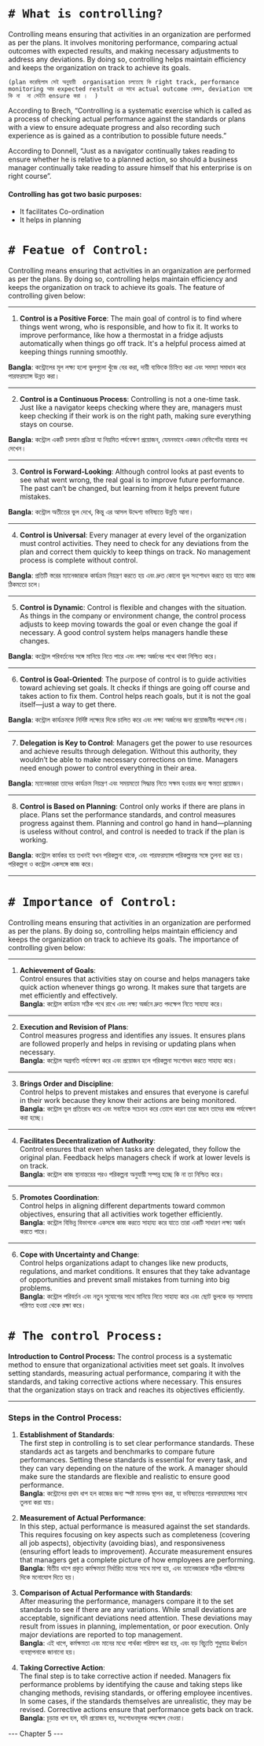 

# `# What is controlling? `

Controlling means ensuring that activities in an organization are performed as per the plans. It involves monitoring performance, comparing actual outcomes with expected results, and making necessary adjustments to address any deviations. By doing so, controlling helps maintain efficiency and keeps the organization on track to achieve its goals.


`(plan করেছিলাম সেই অনুযায়ী  organisation চলতেছে কি right track, performance monitoring আর expected restult এর সাথে actual outcome কেমন, deviation হচ্ছে কি না  না সেইটা ensure করা ।  )`



According to Brech, “Controlling is a systematic exercise which is called as 
a process of checking actual performance against the standards or plans with a 
view to ensure adequate progress and also recording such experience as is gained 
as a contribution to possible future needs.”


According to Donnell, “Just as a navigator continually takes reading to 
ensure whether he is relative to a planned action, so should a business manager 
continually take reading to assure himself that his enterprise is on right course”.


#### Controlling has got two basic purposes: 
- It facilitates Co-ordination 
- It helps in planning 




# `# Featue of Control: `

Controlling means ensuring that activities in an organization are performed as per the plans. By doing so, controlling helps maintain efficiency and keeps the organization on track to achieve its goals. The feature of controlling given below:

---

1. **Control is a Positive Force**: The main goal of control is to find where things went wrong, who is responsible, and how to fix it. It works to improve performance, like how a thermostat in a fridge adjusts automatically when things go off track. It's a helpful process aimed at keeping things running smoothly.

**Bangla**: কন্ট্রোলের মূল লক্ষ্য হলো ভুলগুলো খুঁজে বের করা, দায়ী ব্যক্তিকে চিহ্নিত করা এবং সমস্যা সমাধান করে পারফরম্যান্স উন্নত করা।

---

2. **Control is a Continuous Process**: Controlling is not a one-time task. Just like a navigator keeps checking where they are, managers must keep checking if their work is on the right path, making sure everything stays on course.

 **Bangla**: কন্ট্রোল একটি চলমান প্রক্রিয়া যা নিয়মিত পর্যবেক্ষণ প্রয়োজন, যেমনভাবে একজন নেভিগেটর বারবার পথ দেখেন।

 ---

3. **Control is Forward-Looking**: Although control looks at past events to see what went wrong, the real goal is to improve future performance. The past can’t be changed, but learning from it helps prevent future mistakes.

**Bangla**: কন্ট্রোল অতীতের ভুল দেখে, কিন্তু এর আসল উদ্দেশ্য ভবিষ্যতে উন্নতি আনা।

---

4. **Control is Universal**: Every manager at every level of the organization must control activities. They need to check for any deviations from the plan and correct them quickly to keep things on track. No management process is complete without control.

 **Bangla**: প্রতিটি স্তরের ম্যানেজারকে কার্যক্রম নিয়ন্ত্রণ করতে হয় এবং দ্রুত কোনো ভুল সংশোধন করতে হয় যাতে কাজ ঠিকমতো চলে।

 ---

5. **Control is Dynamic**: Control is flexible and changes with the situation. As things in the company or environment change, the control process adjusts to keep moving towards the goal or even change the goal if necessary. A good control system helps managers handle these changes.

**Bangla**: কন্ট্রোল পরিবর্তনের সঙ্গে মানিয়ে নিতে পারে এবং লক্ষ্য অর্জনের পথে থাকা নিশ্চিত করে।

---

6. **Control is Goal-Oriented**: The purpose of control is to guide activities toward achieving set goals. It checks if things are going off course and takes action to fix them. Control helps reach goals, but it is not the goal itself—just a way to get there.

**Bangla**: কন্ট্রোল কার্যক্রমকে নির্দিষ্ট লক্ষ্যের দিকে চালিত করে এবং লক্ষ্য অর্জনের জন্য প্রয়োজনীয় পদক্ষেপ নেয়।

---

7. **Delegation is Key to Control**: Managers get the power to use resources and achieve results through delegation. Without this authority, they wouldn’t be able to make necessary corrections on time. Managers need enough power to control everything in their area.

**Bangla**: ম্যানেজাররা তাদের কার্যক্রম নিয়ন্ত্রণ এবং সময়মতো সিদ্ধান্ত নিতে সক্ষম হওয়ার জন্য ক্ষমতা প্রয়োজন।

---

8. **Control is Based on Planning**: Control only works if there are plans in place. Plans set the performance standards, and control measures progress against them. Planning and control go hand in hand—planning is useless without control, and control is needed to track if the plan is working. 

 **Bangla**: কন্ট্রোল কার্যকর হয় তখনই যখন পরিকল্পনা থাকে, এবং পারফরম্যান্স পরিকল্পনার সঙ্গে তুলনা করা হয়। পরিকল্পনা ও কন্ট্রোল একসঙ্গে কাজ করে।

---



# `# Importance of Control: `

Controlling means ensuring that activities in an organization are performed as per the plans. By doing so, controlling helps maintain efficiency and keeps the organization on track to achieve its goals. The importance of controlling given below:


---

1. **Achievement of Goals**:  
   Control ensures that activities stay on course and helps managers take quick action whenever things go wrong. It makes sure that targets are met efficiently and effectively.  
   **Bangla**: কন্ট্রোল কার্যক্রম সঠিক পথে রাখে এবং লক্ষ্য অর্জনে দ্রুত পদক্ষেপ নিতে সাহায্য করে।

---

2. **Execution and Revision of Plans**:  
   Control measures progress and identifies any issues. It ensures plans are followed properly and helps in revising or updating plans when necessary.  
   **Bangla**: কন্ট্রোল অগ্রগতি পর্যবেক্ষণ করে এবং প্রয়োজন হলে পরিকল্পনা সংশোধন করতে সাহায্য করে।

---

3. **Brings Order and Discipline**:  
   Control helps to prevent mistakes and ensures that everyone is careful in their work because they know their actions are being monitored.  
   **Bangla**: কন্ট্রোল ভুল প্রতিরোধ করে এবং সবাইকে সচেতন করে তোলে কারণ তারা জানে তাদের কাজ পর্যবেক্ষণ করা হচ্ছে।

---

4. **Facilitates Decentralization of Authority**:  
   Control ensures that even when tasks are delegated, they follow the original plan. Feedback helps managers check if work at lower levels is on track.  
   **Bangla**: কন্ট্রোল কাজ স্থানান্তরের পরও পরিকল্পনা অনুযায়ী সম্পন্ন হচ্ছে কি না তা নিশ্চিত করে।

---

5. **Promotes Coordination**:  
   Control helps in aligning different departments toward common objectives, ensuring that all activities work together efficiently.  
   **Bangla**: কন্ট্রোল বিভিন্ন বিভাগকে একসঙ্গে কাজ করতে সাহায্য করে যাতে তারা একটি সাধারণ লক্ষ্য অর্জন করতে পারে।

---

6. **Cope with Uncertainty and Change**:  
   Control helps organizations adapt to changes like new products, regulations, and market conditions. It ensures that they take advantage of opportunities and prevent small mistakes from turning into big problems.  
   **Bangla**: কন্ট্রোল পরিবর্তন এবং নতুন সুযোগের সাথে মানিয়ে নিতে সাহায্য করে এবং ছোট ভুলকে বড় সমস্যায় পরিণত হওয়া থেকে রক্ষা করে।




# `# The control Process: `

**Introduction to Control Process:**
The control process is a systematic method to ensure that organizational activities meet set goals. It involves setting standards, measuring actual performance, comparing it with the standards, and taking corrective actions where necessary. This ensures that the organization stays on track and reaches its objectives efficiently.




---

### Steps in the Control Process:

1. **Establishment of Standards**:  
   The first step in controlling is to set clear performance standards. These standards act as targets and benchmarks to compare future performances. Setting these standards is essential for every task, and they can vary depending on the nature of the work. A manager should make sure the standards are flexible and realistic to ensure good performance.  
   **Bangla**: কন্ট্রোলের প্রথম ধাপ হল কাজের জন্য স্পষ্ট মানদণ্ড স্থাপন করা, যা ভবিষ্যতের পারফরম্যান্সের সাথে তুলনা করা যায়।

2. **Measurement of Actual Performance**:  
   In this step, actual performance is measured against the set standards. This requires focusing on key aspects such as completeness (covering all job aspects), objectivity (avoiding bias), and responsiveness (ensuring effort leads to improvement). Accurate measurement ensures that managers get a complete picture of how employees are performing.  
   **Bangla**: দ্বিতীয় ধাপে প্রকৃত কর্মক্ষমতা নির্ধারিত মানের সাথে মাপা হয়, এবং ম্যানেজারকে সঠিক পরিমাপের দিকে মনোযোগ দিতে হয়।

3. **Comparison of Actual Performance with Standards**:  
   After measuring the performance, managers compare it to the set standards to see if there are any variations. While small deviations are acceptable, significant deviations need attention. These deviations may result from issues in planning, implementation, or poor execution. Only major deviations are reported to top management.  
   **Bangla**: এই ধাপে, কর্মক্ষমতা এবং মানের মধ্যে পার্থক্য পরিমাপ করা হয়, এবং বড় বিচ্যুতি শুধুমাত্র ঊর্ধ্বতন ব্যবস্থাপনাকে জানানো হয়।

4. **Taking Corrective Action**:  
   The final step is to take corrective action if needed. Managers fix performance problems by identifying the cause and taking steps like changing methods, revising standards, or offering employee incentives. In some cases, if the standards themselves are unrealistic, they may be revised. Corrective actions ensure that performance gets back on track.  
   **Bangla**: চূড়ান্ত ধাপ হল, যদি প্রয়োজন হয়, সংশোধনমূলক পদক্ষেপ নেওয়া।



--- Chapter 5 --- 




